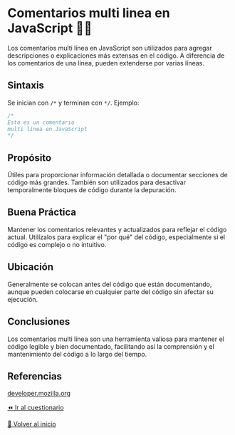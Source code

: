 # Comentarios multi linea en JavaScript 👩‍💻
Los comentarios multi línea en JavaScript son utilizados para agregar descripciones o explicaciones más extensas en el código. A diferencia de los comentarios de una línea, pueden extenderse por varias líneas.

## Sintaxis
Se inician con `/*` y terminan con `*/`.
Ejemplo:
```javascript
/*
Esto es un comentario
multi línea en JavaScript
*/
```

## Propósito
Útiles para proporcionar información detallada o documentar secciones de código más grandes.
También son utilizados para desactivar temporalmente bloques de código durante la depuración.

## Buena Práctica
Mantener los comentarios relevantes y actualizados para reflejar el código actual.
Utilízalos para explicar el "por qué" del código, especialmente si el código es complejo o no intuitivo.

## Ubicación
Generalmente se colocan antes del código que están documentando, aunque pueden colocarse en cualquier parte del código sin afectar su ejecución.

## Conclusiones
Los comentarios multi línea son una herramienta valiosa para mantener el código legible y bien documentado, facilitando así la comprensión y el mantenimiento del código a lo largo del tiempo.

## Referencias
[developer.mozilla.org](https://developer.mozilla.org/en-US/docs/MDN/Writing_guidelines/Writing_style_guide/Code_style_guide/JavaScript#comments)

[⏪ Ir al cuestionario](../../../cuestionarios/01-introduccion/02-comentarios/04-comentarios-multilinea.md)

[🏡 Volver al inicio](../../../readme.md)
